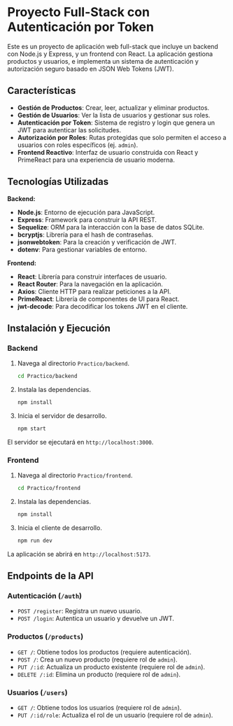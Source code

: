 # Proyecto Full-Stack con Autenticación por Token

Este es un proyecto de aplicación web full-stack que incluye un backend con Node.js y Express, y un frontend con React. La aplicación gestiona productos y usuarios, e implementa un sistema de autenticación y autorización seguro basado en JSON Web Tokens (JWT).

## Características

- **Gestión de Productos**: Crear, leer, actualizar y eliminar productos.
- **Gestión de Usuarios**: Ver la lista de usuarios y gestionar sus roles.
- **Autenticación por Token**: Sistema de registro y login que genera un JWT para autenticar las solicitudes.
- **Autorización por Roles**: Rutas protegidas que solo permiten el acceso a usuarios con roles específicos (ej. `admin`).
- **Frontend Reactivo**: Interfaz de usuario construida con React y PrimeReact para una experiencia de usuario moderna.

## Tecnologías Utilizadas

**Backend:**
- **Node.js**: Entorno de ejecución para JavaScript.
- **Express**: Framework para construir la API REST.
- **Sequelize**: ORM para la interacción con la base de datos SQLite.
- **bcryptjs**: Librería para el hash de contraseñas.
- **jsonwebtoken**: Para la creación y verificación de JWT.
- **dotenv**: Para gestionar variables de entorno.

**Frontend:**
- **React**: Librería para construir interfaces de usuario.
- **React Router**: Para la navegación en la aplicación.
- **Axios**: Cliente HTTP para realizar peticiones a la API.
- **PrimeReact**: Librería de componentes de UI para React.
- **jwt-decode**: Para decodificar los tokens JWT en el cliente.

## Instalación y Ejecución

### Backend
1. Navega al directorio `Practico/backend`.
   ```sh
   cd Practico/backend
   ```
2. Instala las dependencias.
   ```sh
   npm install
   ```
3. Inicia el servidor de desarrollo.
   ```sh
   npm start
   ```
El servidor se ejecutará en `http://localhost:3000`.

### Frontend
1. Navega al directorio `Practico/frontend`.
   ```sh
   cd Practico/frontend
   ```
2. Instala las dependencias.
   ```sh
   npm install
   ```
3. Inicia el cliente de desarrollo.
   ```sh
   npm run dev
   ```
La aplicación se abrirá en `http://localhost:5173`.

## Endpoints de la API

### Autenticación (`/auth`)
- `POST /register`: Registra un nuevo usuario.
- `POST /login`: Autentica un usuario y devuelve un JWT.

### Productos (`/products`)
- `GET /`: Obtiene todos los productos (requiere autenticación).
- `POST /`: Crea un nuevo producto (requiere rol de `admin`).
- `PUT /:id`: Actualiza un producto existente (requiere rol de `admin`).
- `DELETE /:id`: Elimina un producto (requiere rol de `admin`).

### Usuarios (`/users`)
- `GET /`: Obtiene todos los usuarios (requiere rol de `admin`).
- `PUT /:id/role`: Actualiza el rol de un usuario (requiere rol de `admin`).